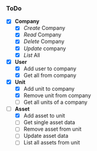### ToDo

- [x] **Company**
  - [x] *Create* Company
  - [x] *Read* Company
  - [x] *Delete* Company
  - [x] *Update* company
  - [x] *List* All
- [x] **User**
  - [x] Add user to company
  - [x] Get all from company
- [x] **Unit**
  - [x] Add unit to company
  - [x] Remove unit from company
  - [ ] Get all units of a company
- [ ] **Asset**
  - [x] Add asset to unit
  - [ ] Get single asset data
  - [ ] Remove asset from unit
  - [ ] Update asset data
  - [ ] List all assets from unit
